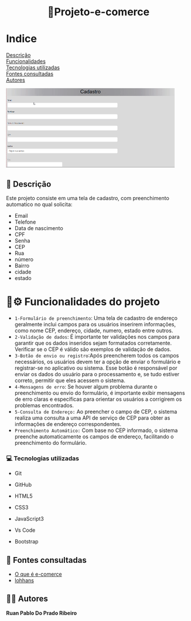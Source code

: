 <h1 align="center"> 🚀Projeto-e-comerce</h1>

# Indice

[Descrição](#descri%C3%A7%C3%A3o)  
[Funcionalidades](#funcionalidades)  
[Tecnologias utilizadas](#tecnologias-utilizadas)  
[Fontes consultadas](#fontes-consultadas)  
[Autores](#autores)  

![gif](gif/video.gif)

## 📝 Descrição
Este projeto consiste em uma tela de cadastro, com preenchimento automatico no qual solicita:
* Email
* Telefone
* Data de nascimento
* CPF
* Senha 
* CEP
* Rua 
* número 
* Bairro
* cidade
* estado

# :hammer:⚙️ Funcionalidades do projeto

- `1-Formulário de preenchimento`: Uma tela de cadastro de endereço geralmente inclui campos para os usuários inserirem informações, como nome CEP, endereço, cidade, numero, estado entre outros.
- `2-Validação de dados`: É importante ter validações nos campos para garantir que os dados inseridos sejam formatados corretamente. Verificar se o CEP é válido são exemplos de validação de dados.
- `3-Botão de envio ou registro`:Após preencherem todos os campos necessários, os usuários devem ter a opção de enviar o formulário e registrar-se no aplicativo ou sistema. Esse botão é responsável por enviar os dados do usuário para o processamento e, se tudo estiver correto, permitir que eles acessem o sistema.
- `4-Mensagens de erro`: Se houver algum problema durante o preenchimento ou envio do formulário, é importante exibir mensagens de erro claras e específicas para orientar os usuários a corrigirem os problemas encontrados.
- `5-Consulta de Endereço:` Ao preencher o campo de CEP, o sistema realiza uma consulta a uma API de serviço de CEP para obter as informações de endereço correspondentes. 
- `Preenchimento Automático:` Com base no CEP informado, o sistema preenche automaticamente os campos de endereço, facilitando o preenchimento do formulário. 

### 💻 Tecnologias utilizadas

- Git  

- GitHub  

- HTML5

- CSS3

- JavaScript3

- Vs Code   

- Bootstrap 

 
## 🔎 Fontes consultadas

* [O que é e-comerce](https://exame.com/invest/guia/o-que-e-e-commerce-red04/) 
* [lohhans](https://gist.github.com/lohhans/f8da0b147550df3f96914d3797e9fb89)


## 🙎🏽 Autores

**Ruan Pablo Do Prado Ribeiro**